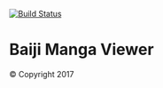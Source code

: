 [![Build Status](https://travis-ci.org/shizkun/manga-viewer.svg?branch=refactor-with-test-spec)](https://travis-ci.org/shizkun/manga-viewer)
# Baiji Manga Viewer 


© Copyright 2017

